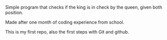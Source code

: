 Simple program that checks if the king is in check by the queen, given both position.

Made after one month of coding experience from school.

This is my first repo, also the first steps with Git and github.
